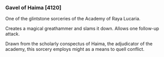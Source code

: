 ### Gavel of Haima [4120]

One of the glintstone sorceries of the Academy of Raya Lucaria.

Creates a magical greathammer and slams it down. Allows one follow-up attack.

Drawn from the scholarly conspectus of Haima, the adjudicator of the academy, this sorcery employs might as a means to quell conflict.